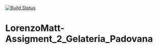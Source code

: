 [![Build Status](https://travis-ci.com/LorenzoMatt/LorenzoMatt-Assigment_2_Gelateria_Padovana.svg?branch=master)](https://travis-ci.com/LorenzoMatt/LorenzoMatt-Assigment_2_Gelateria_Padovana)
# LorenzoMatt-Assigment_2_Gelateria_Padovana
